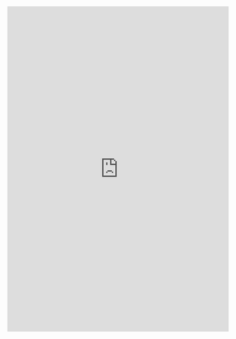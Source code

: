 
 <meta name="robots" content="noindex, nofollow, noodp, noydir"/><iframe id="embed" width="100%" height="740" src="https://g.vseigru.net/9/igra-mashinki-protiv-skibidi-tualetov/" style="border: none;" frameborder="no" scrolling="no" allowfullscreen="allowfullscreen"></iframe>
